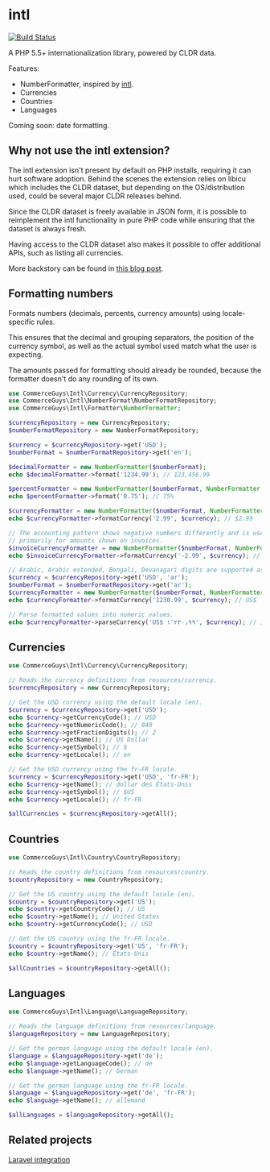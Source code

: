 intl
=====

[![Build Status](https://travis-ci.org/commerceguys/intl.svg?branch=master)](https://travis-ci.org/commerceguys/intl)

A PHP 5.5+ internationalization library, powered by CLDR data.

Features:
- NumberFormatter, inspired by [intl](http://php.net/manual/en/class.numberformatter.php).
- Currencies
- Countries
- Languages

Coming soon: date formatting.

Why not use the intl extension?
-------------------------------
The intl extension isn't present by default on PHP installs, requiring
it can hurt software adoption.
Behind the scenes the extension relies on libicu which includes the CLDR dataset,
but depending on the OS/distribution used, could be several major CLDR releases behind.

Since the CLDR dataset is freely available in JSON form, it is possible to
reimplement the intl functionality in pure PHP code while ensuring that the
dataset is always fresh.

Having access to the CLDR dataset also makes it possible to offer additional APIs,
such as listing all currencies.

More backstory can be found in [this blog post](https://drupalcommerce.org/blog/15916/commerce-2x-stories-internationalization).

Formatting numbers
------------------
Formats numbers (decimals, percents, currency amounts) using locale-specific rules.

This ensures that the decimal and grouping separators, the position of the currency
symbol, as well as the actual symbol used match what the user is expecting.

The amounts passed for formatting should already be rounded, because the
formatter doesn't do any rounding of its own.

```php
use CommerceGuys\Intl\Currency\CurrencyRepository;
use CommerceGuys\Intl\NumberFormat\NumberFormatRepository;
use CommerceGuys\Intl\Formatter\NumberFormatter;

$currencyRepository = new CurrencyRepository;
$numberFormatRepository = new NumberFormatRepository;

$currency = $currencyRepository->get('USD');
$numberFormat = $numberFormatRepository->get('en');

$decimalFormatter = new NumberFormatter($numberFormat);
echo $decimalFormatter->format('1234.99'); // 123,456.99

$percentFormatter = new NumberFormatter($numberFormat, NumberFormatter::PERCENT);
echo $percentFormatter->format('0.75'); // 75%

$currencyFormatter = new NumberFormatter($numberFormat, NumberFormatter::CURRENCY);
echo $currencyFormatter->formatCurrency('2.99', $currency); // $2.99

// The accounting pattern shows negative numbers differently and is used
// primarily for amounts shown on invoices.
$invoiceCurrencyFormatter = new NumberFormatter($numberFormat, NumberFormatter::CURRENCY_ACCOUNTING);
echo $invoiceCurrencyFormatter->formatCurrency('-2.99', $currency); // (2.99$)

// Arabic, Arabic extended, Bengali, Devanagari digits are supported as expected.
$currency = $currencyRepository->get('USD', 'ar');
$numberFormat = $numberFormatRepository->get('ar');
$currencyFormatter = new NumberFormatter($numberFormat, NumberFormatter::CURRENCY);
echo $currencyFormatter->formatCurrency('1230.99', $currency); // US$ ١٬٢٣٠٫٩٩

// Parse formatted values into numeric values.
echo $currencyFormatter->parseCurrency('US$ ١٬٢٣٠٫٩٩', $currency); // 1230.99
```

Currencies
----------
```php
use CommerceGuys\Intl\Currency\CurrencyRepository;

// Reads the currency definitions from resources/currency.
$currencyRepository = new CurrencyRepository;

// Get the USD currency using the default locale (en).
$currency = $currencyRepository->get('USD');
echo $currency->getCurrencyCode(); // USD
echo $currency->getNumericCode(); // 840
echo $currency->getFractionDigits(); // 2
echo $currency->getName(); // US Dollar
echo $currency->getSymbol(); // $
echo $currency->getLocale(); // en

// Get the USD currency using the fr-FR locale.
$currency = $currencyRepository->get('USD', 'fr-FR');
echo $currency->getName(); // dollar des États-Unis
echo $currency->getSymbol(); // $US
echo $currency->getLocale(); // fr-FR

$allCurrencies = $currencyRepository->getAll();
```

Countries
---------
```php
use CommerceGuys\Intl\Country\CountryRepository;

// Reads the country definitions from resources/country.
$countryRepository = new CountryRepository;

// Get the US country using the default locale (en).
$country = $countryRepository->get('US');
echo $country->getCountryCode(); // US
echo $country->getName(); // United States
echo $country->getCurrencyCode(); // USD

// Get the US country using the fr-FR locale.
$country = $countryRepository->get('US', 'fr-FR');
echo $country->getName(); // États-Unis

$allCountries = $countryRepository->getAll();
```

Languages
---------
```php
use CommerceGuys\Intl\Language\LanguageRepository;

// Reads the language definitions from resources/language.
$languageRepository = new LanguageRepository;

// Get the german language using the default locale (en).
$language = $languageRepository->get('de');
echo $language->getLanguageCode(); // de
echo $language->getName(); // German

// Get the german language using the fr-FR locale.
$language = $languageRepository->get('de', 'fr-FR');
echo $language->getName(); // allemand

$allLanguages = $languageRepository->getAll();
```

Related projects
----------------
[Laravel integration](https://github.com/Propaganistas/Laravel-Intl/)
